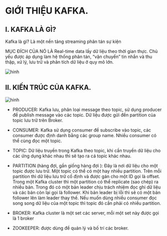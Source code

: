 # GIỚI THIỆU KAFKA.

## I. KAFKA LÀ GÌ?

Kafka là gì? Là một nền tảng streaming phân tán sự kiện

MỤC ĐÍCH CỦA NÓ LÀ Real-time data lấy dữ liệu theo thời gian thực. Chủ yếu được áp dụng làm hệ thống phân tán, “vận chuyển” tin nhắn và thu thập, xử lý, lưu trữ và phân tích dữ liệu ở quy mô lớn.


![hinh ](../Kafka/images/1.png)


## II. KIẾN TRÚC CỦA KAFKA.


![hinh ](../Kafka/images/2.png)


- PRODUCER: Kafka lưu, phân loại message theo topic, sử dụng producer để publish message vào các topic. Dữ liệu được gửi đển partition của topic lưu trữ trên Broker.

- CONSUMER: Kafka sử dụng consumer để subscribe vào topic, các consumer được định danh bằng các group name. Nhiều consumer có thể cùng đọc một topic.

- TOPIC: Dữ liệu truyền trong Kafka theo topic, khi cần truyền dữ liệu cho các ứng dụng khác nhau thì sẽ tạo ra cá topic khác nhau.

- PARTITION (hàng đợi, gần giống hàng đợi ): Đây là nơi dữ liệu cho một topic được lưu trữ. Một topic có thể có một hay nhiều partition. Trên mỗi partition thì dữ liệu lưu trữ cố định và được gán cho một ID gọi là offset. Trong một Kafka cluster thì một partition có thể replicate (sao chép) ra nhiều bản. Trong đó có một bản leader chịu trách nhiệm đọc ghi dữ liệu và các bản còn lại gọi là follower. Khi bản leader bị lỗi thì sẽ có một bản follower lên làm leader thay thế. Nếu muốn dùng nhiều consumer đọc song song dữ liệu của một topic thì topic đó cần phải có nhiều partition.

- BROKER: Kafka cluster là một set các server, mỗi một set này được gọi là 1 broker

- ZOOKEEPER: được dùng để quản lý và bố trí các broker.





